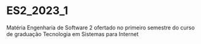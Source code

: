 # ES2_2023_1
 Matéria Engenharia de Software 2 ofertado no primeiro semestre do curso de graduação Tecnologia em Sistemas para Internet
